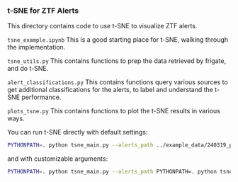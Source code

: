 ### t-SNE for ZTF Alerts

This directory contains code to use t-SNE to visualize ZTF alerts.

`tsne_example.ipynb`
This is a good starting place for t-SNE, walking through the implementation.

`tsne_utils.py`
This contains functions to prep the data retrieved by frigate, and do t-SNE.

`alert_classifications.py`
This contains functions query various sources to get additional classifications for the alerts, to label and understand the t-SNE performance.

`plots_tsne.py`
This contains functions to plot the t-SNE results in various ways.

You can run t-SNE directly with default settings:

```bash
PYTHONPATH=. python tsne_main.py --alerts_path ../example_data/240319_public_filtered.parquet
```

and with customizable arguments:

```bash
PYTHONPATH=. python tsne_main.py --alerts_path PYTHONPATH=. python tsne_main.py --alerts_path ../example_data/240319_public_filtered.parquet --drb_cut 0.4 --filtered_only False --custom_columns candidate.magpsf,candidate.drb,classifications.acai_h,age,lastobs --remove_instrumental False --use_PCA True --pca_components 40 --perplexity 60 --max_iter 2000 --method barnes_hut --n_jobs 8 --save_path /path/to/save/results
```
